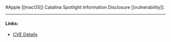 #Apple 
[[macOS]] Catalina Spotlight Information Disclosure [[vulnerability]].

---
#### Links:
- [CVE Details](https://www.cvedetails.com/cve/CVE-2020-9987/)
